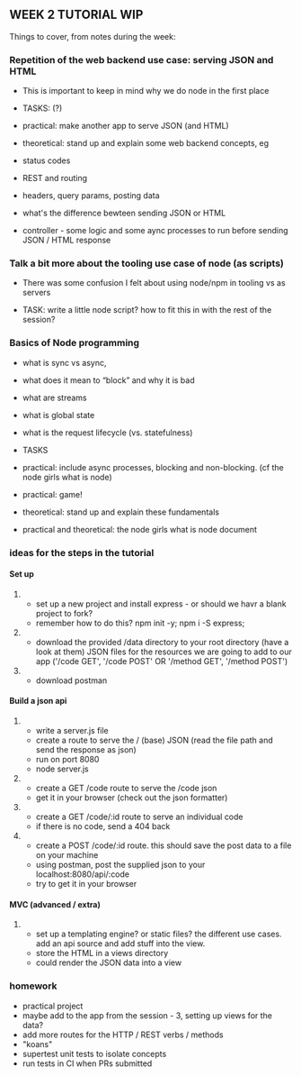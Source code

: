 ## WEEK 2 TUTORIAL WIP

Things to cover, from notes during the week:

### Repetition of the web backend use case: serving JSON and HTML
- This is important to keep in mind why we do node in the first place
- TASKS: (?)
- practical: make another app to serve JSON (and HTML)
- theoretical: stand up and explain some web backend concepts, eg
 - status codes
 - REST and routing
 - headers, query params, posting data
 - what's the difference bewteen sending JSON or HTML

- controller - some logic and some aync processes to run before sending JSON / HTML response

### Talk a bit more about the tooling use case of node (as scripts)
- There was some confusion I felt about using node/npm in tooling vs as servers

- TASK: write a little node script? how to fit this in with the rest of the session?

### Basics of Node programming
- what is sync vs async,
- what does it mean to “block” and why it is bad
- what are streams
- what is global state
- what is the request lifecycle (vs. statefulness)

- TASKS
 - practical: include async processes, blocking and non-blocking. (cf the node girls what is node)
 - practical: game!
 - theoretical: stand up and explain these fundamentals
 - practical and theoretical: the node girls what is node document

### ideas for the steps in the tutorial

#### Set up

1.
   - set up a new project and install express - or should we havr a blank project to fork?
   - remember how to do this? npm init -y; npm i -S express;

2.
   - download the provided /data directory to your root directory (have a look at them) JSON files for the resources we are going to add to our app ('/code GET', '/code POST' OR '/method GET', '/method POST')

3.
   - download postman

#### Build a json api

1.
   - write a server.js file
   - create a route to serve the / (base) JSON (read the file path and send the response as json)
   - run on port 8080
   - node server.js

2.
   - create a GET /code route to serve the /code json
   - get it in your browser (check out the json formatter)

3.
   - create a GET /code/:id route to serve an individual code
   - if there is no code, send a 404 back

4.
   - create a POST /code/:id route. this should save the post data to a file on your machine
   - using postman, post the supplied json to your localhost:8080/api/:code
   - try to get it in your browser

#### MVC (advanced / extra)

1.
   - set up a templating engine? or static files? the different use cases. add an api source and add stuff into the view.
   - store the HTML in a views directory
   - could render the JSON data into a view

### homework

- practical project
 - maybe add to the app from the session - 3, setting up views for the data?
 - add more routes for the HTTP / REST verbs / methods
- "koans"
 - supertest unit tests to isolate concepts
 - run tests in CI when PRs submitted
